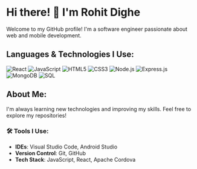 # Hi there! 👋 I'm Rohit Dighe

Welcome to my GitHub profile! I'm a software engineer passionate about web and mobile development.

## Languages & Technologies I Use:
![React](https://img.shields.io/badge/-React-61dafb?style=flat-square&logo=react&logoColor=ffffff)
![JavaScript](https://img.shields.io/badge/-JavaScript-ffb81c?style=flat-square&logo=javascript&logoColor=ffffff)
![HTML5](https://img.shields.io/badge/-HTML5-e34f26?style=flat-square&logo=html5&logoColor=ffffff)
![CSS3](https://img.shields.io/badge/-CSS3-2965f1?style=flat-square&logo=css3&logoColor=ffffff)
![Node.js](https://img.shields.io/badge/-Node.js-339933?style=flat-square&logo=node.js&logoColor=ffffff)
![Express.js](https://img.shields.io/badge/-Express.js-000000?style=flat-square&logo=express&logoColor=ffffff)
![MongoDB](https://img.shields.io/badge/-MongoDB-47A248?style=flat-square&logo=mongodb&logoColor=ffffff)
![SQL](https://img.shields.io/badge/-SQL-00758F?style=flat-square&logo=postgresql&logoColor=ffffff)


## About Me:
I'm always learning new technologies and improving my skills. Feel free to explore my repositories!

### 🛠️ Tools I Use:
- **IDEs**: Visual Studio Code, Android Studio
- **Version Control**: Git, GitHub
- **Tech Stack**: JavaScript, React, Apache Cordova
